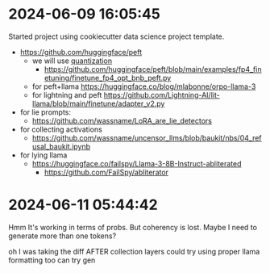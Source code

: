 # 2024-06-09 16:05:45 

Started project using cookiecutter data science project template.

- https://github.com/huggingface/peft
  - we will use [quantization](https://colab.research.google.com/drive/1DOkD_5OUjFa0r5Ik3SgywJLJtEo2qLxO?usp=sharing)
    - https://github.com/huggingface/peft/blob/main/examples/fp4_finetuning/finetune_fp4_opt_bnb_peft.py
  - for peft+llama https://huggingface.co/blog/mlabonne/orpo-llama-3
  - for lightning and peft https://github.com/Lightning-AI/lit-llama/blob/main/finetune/adapter_v2.py
- for lie prompts:
  - https://github.com/wassname/LoRA_are_lie_detectors
- for collecting activations
  - https://github.com/wassname/uncensor_llms/blob/baukit/nbs/04_refusal_baukit.ipynb
- for lying llama
  - https://huggingface.co/failspy/Llama-3-8B-Instruct-abliterated
    - https://github.com/FailSpy/abliterator


# 2024-06-11 05:44:42

Hmm It's working in terms of probs. But coherency is lost. Maybe I need to generate more than one tokens?

oh I was taking the diff AFTER collection layers
could try using proper llama formatting too
can try gen
